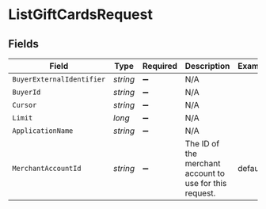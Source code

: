 # ListGiftCardsRequest


## Fields

| Field                                                   | Type                                                    | Required                                                | Description                                             | Example                                                 |
| ------------------------------------------------------- | ------------------------------------------------------- | ------------------------------------------------------- | ------------------------------------------------------- | ------------------------------------------------------- |
| `BuyerExternalIdentifier`                               | *string*                                                | :heavy_minus_sign:                                      | N/A                                                     |                                                         |
| `BuyerId`                                               | *string*                                                | :heavy_minus_sign:                                      | N/A                                                     |                                                         |
| `Cursor`                                                | *string*                                                | :heavy_minus_sign:                                      | N/A                                                     |                                                         |
| `Limit`                                                 | *long*                                                  | :heavy_minus_sign:                                      | N/A                                                     |                                                         |
| `ApplicationName`                                       | *string*                                                | :heavy_minus_sign:                                      | N/A                                                     |                                                         |
| `MerchantAccountId`                                     | *string*                                                | :heavy_minus_sign:                                      | The ID of the merchant account to use for this request. | default                                                 |